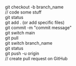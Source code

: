 git checkout -b branch_name <br />
// code some stuff <br />
git status <br />
git add . (or add specific files) <br />
git commit -m "commit message" <br />
git switch main <br />
git pull <br />
git switch branch_name <br />
git status <br />
git push -u origin <br />
// create pull request on GitHub
